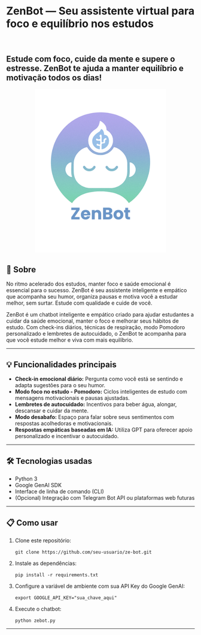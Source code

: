 <!DOCTYPE html>
<html lang="pt-BR">
<head>
<meta charset="UTF-8" />
<meta name="viewport" content="width=device-width, initial-scale=1" />
</head>
<body>

<h1>ZenBot — Seu assistente virtual para foco e equilíbrio nos estudos</h1>

</br>
<h2>Estude com foco, cuide da mente e supere o estresse. ZenBot te ajuda a manter equilíbrio e motivação todos os dias!</h2>
<p align="center">
  <img src="./ZenBot.png" alt="ZenBot" width="350"/>
</p>

<h2>🚀 Sobre</h2>
<p>No ritmo acelerado dos estudos, manter foco e saúde emocional é essencial para o sucesso. ZenBot é seu assistente inteligente e empático que acompanha seu humor, organiza pausas e motiva você a estudar melhor, sem surtar. Estude com qualidade e cuide de você.
</p>
  <p>ZenBot é um chatbot inteligente e empático criado para ajudar estudantes a cuidar da saúde emocional, manter o foco e melhorar seus hábitos de estudo. Com check-ins diários, técnicas de respiração, modo Pomodoro personalizado e lembretes de autocuidado, o ZenBot te acompanha para que você estude melhor e viva com mais equilíbrio.</p>

<hr />

<h2>💡 Funcionalidades principais</h2>
<ul>
  <li><strong>Check-in emocional diário:</strong> Pergunta como você está se sentindo e adapta sugestões para o seu humor.</li>
  <li><strong>Modo foco no estudo - Pomodoro:</strong> Ciclos inteligentes de estudo com mensagens motivacionais e pausas ajustadas.</li>
  <li><strong>Lembretes de autocuidado:</strong> Incentivos para beber água, alongar, descansar e cuidar da mente.</li>
  <li><strong>Modo desabafo:</strong> Espaço para falar sobre seus sentimentos com respostas acolhedoras e motivacionais.</li>
  <li><strong>Respostas empáticas baseadas em IA:</strong> Utiliza GPT para oferecer apoio personalizado e incentivar o autocuidado.</li>
</ul>

<hr />

<h2>🛠 Tecnologias usadas</h2>
<ul>
  <li>Python 3</li>
  <li>Google GenAI SDK</li>
  <li>Interface de linha de comando (CLI)</li>
  <li>(Opcional) Integração com Telegram Bot API ou plataformas web futuras</li>
</ul>

<hr />

<h2>📋 Como usar</h2>
<ol>
  <li>Clone este repositório:
    <pre><code>git clone https://github.com/seu-usuario/ze-bot.git</code></pre>
  </li>
  <li>Instale as dependências:
    <pre><code>pip install -r requirements.txt</code></pre>
  </li>
  <li>Configure a variável de ambiente com sua API Key do Google GenAI:
    <pre><code>export GOOGLE_API_KEY="sua_chave_aqui"</code></pre>
  </li>
  <li>Execute o chatbot:
    <pre><code>python zebot.py</code></pre>
  </li>
</ol>

<hr />

</body>
</html>
